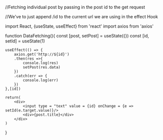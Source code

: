 //Fetching individual post by passing in the post id to the get request

//We've to just append /id to the current url we are using in the effect Hook


import React, {useState, useEffect} from 'react'
import axios from 'axios'

function DataFetching(){
    const [post, setPost] = useState({})
        const [id, setId] = useState(1)


    useEffect(() => {
        axios.get('http://${id}')
        .then(res =>{
            console.log(res)
            setPost(res.data)
        })
        .catch(err => {
            console.log(err)
        })
    },[id])

    return(
        <div>
            <input type = "text" value = {id} onChange = {e => setId(e.target.value)}/>
            <div>{post.title}</div>
        </div>
    )
}

